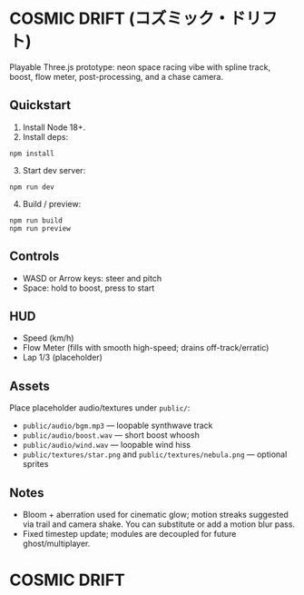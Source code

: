 COSMIC DRIFT (コズミック・ドリフト)
===================================

Playable Three.js prototype: neon space racing vibe with spline track, boost, flow meter, post-processing, and a chase camera.

Quickstart
----------

1. Install Node 18+.
2. Install deps:

```
npm install
```

3. Start dev server:

```
npm run dev
```

4. Build / preview:

```
npm run build
npm run preview
```

Controls
--------

- WASD or Arrow keys: steer and pitch
- Space: hold to boost, press to start

HUD
---

- Speed (km/h)
- Flow Meter (fills with smooth high-speed; drains off-track/erratic)
- Lap 1/3 (placeholder)

Assets
------

Place placeholder audio/textures under `public/`:

- `public/audio/bgm.mp3` — loopable synthwave track
- `public/audio/boost.wav` — short boost whoosh
- `public/audio/wind.wav` — loopable wind hiss
- `public/textures/star.png` and `public/textures/nebula.png` — optional sprites

Notes
-----

- Bloom + aberration used for cinematic glow; motion streaks suggested via trail and camera shake. You can substitute or add a motion blur pass.
- Fixed timestep update; modules are decoupled for future ghost/multiplayer.

# COSMIC DRIFT 

